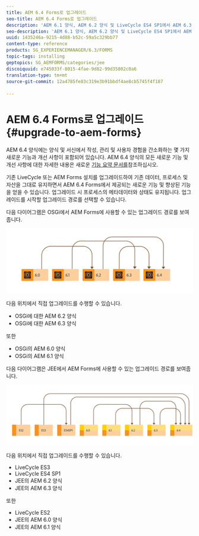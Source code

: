 ```yaml
---
title: AEM 6.4 Forms로 업그레이드
seo-title: AEM 6.4 Forms로 업그레이드
description: 'AEM 6.1 양식, AEM 6.2 양식 및 LiveCycle ES4 SP1에서 AEM 6.3 Forms로 직접 업그레이드할 수 있습니다. '
seo-description: 'AEM 6.1 양식, AEM 6.2 양식 및 LiveCycle ES4 SP1에서 AEM 6.3 Forms로 직접 업그레이드할 수 있습니다. '
uuid: 1435246a-9215-4d88-b52c-59a5c329bb77
content-type: reference
products: SG_EXPERIENCEMANAGER/6.3/FORMS
topic-tags: installing
geptopics: SG_AEMFORMS/categories/jee
discoiquuid: e745033f-8015-4fae-9d82-99d35802c0a6
translation-type: tm+mt
source-git-commit: 12a4785fe83c319e3b91bbdf4ae8cb5745f4f187

---
```



# AEM 6.4 Forms로 업그레이드{#upgrade-to-aem-forms}

AEM 6.4 양식에는 양식 및 서신에서 작성, 관리 및 사용자 경험을 간소화하는 몇 가지 새로운 기능과 개선 사항이 포함되어 있습니다. AEM 6.4 양식의 모든 새로운 기능 및 개선 사항에 대한 자세한 내용은 새로운 [기능 요약 문서를](/help/forms/using/whats-new.md)참조하십시오.

기존 LiveCycle 또는 AEM Forms 설치를 업그레이드하여 기존 데이터, 프로세스 및 자산을 그대로 유지하면서 AEM 6.4 Forms에서 제공되는 새로운 기능 및 향상된 기능을 얻을 수 있습니다. 업그레이드 시 프로세스의 메타데이터와 상태도 유지됩니다. 업그레이드를 시작할 업그레이드 경로를 선택할 수 있습니다.

다음 다이어그램은 OSGi에서 AEM Forms에 사용할 수 있는 업그레이드 경로를 보여줍니다.

![](do-not-localize/osgi-upgrade.png)

다음 위치에서 직접 업그레이드를 수행할 수 있습니다.

* OSGi에 대한 AEM 6.2 양식
* OSGi에 대한 AEM 6.3 양식

또한

* OSGi의 AEM 6.0 양식
* OSGi의 AEM 6.1 양식

다음 다이어그램은 JEE에서 AEM Forms에 사용할 수 있는 업그레이드 경로를 보여줍니다.

![](do-not-localize/jee-upgrade-6-4.png)

다음 위치에서 직접 업그레이드를 수행할 수 있습니다.

* LiveCycle ES3
* LiveCycle ES4 SP1
* JEE의 AEM 6.2 양식
* JEE의 AEM 6.3 양식

또한

* LiveCycle ES2
* JEE의 AEM 6.0 양식
* JEE의 AEM 6.1 양식
